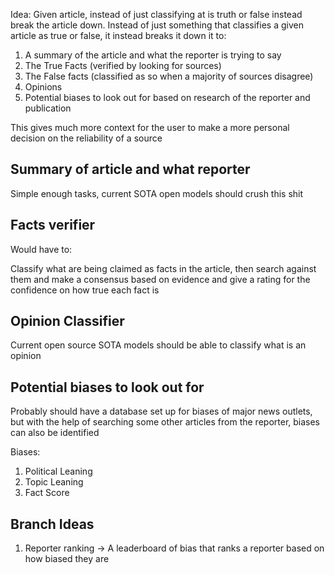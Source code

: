 
Idea: Given article, instead of just classifying at is truth or false instead break the article down. Instead of just something that classifies a given article as true or false, it instead breaks it down it to:

1. A summary of the article and what the reporter is trying to say
2. The True Facts (verified by looking for sources)
3. The False facts (classified as so when a majority of sources disagree)
4. Opinions
5. Potential biases to look out for based on research of the reporter and publication

This gives much more context for the user to make a more personal decision on the reliability of a source

## Summary of article and what reporter

Simple enough tasks, current SOTA open models should crush this shit

## Facts verifier

Would have to:

Classify what are being claimed as facts in the article, then search against them and make a consensus based on evidence and give a rating for the confidence on how true each fact is

## Opinion Classifier

Current open source SOTA models should be able to classify what is an opinion

## Potential biases to look out for

Probably should have a database set up for biases of major news outlets, but with the help of searching some other articles from the reporter, biases can also be identified

Biases:
1. Political Leaning
2. Topic Leaning
3. Fact Score

## Branch Ideas

1. Reporter ranking -> A leaderboard of bias that ranks a reporter based on how biased they are